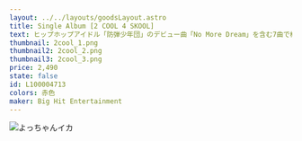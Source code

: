 ```yaml
---
layout: ../../layouts/goodsLayout.astro
title: Single Album [2 COOL 4 SKOOL]
text: ヒップホップアイドル「防弾少年団」のデビュー曲「No More Dream」を含む7曲で構成されたデビューシングル。メンバーたちは全曲の作詞、作曲に参加するなど、凄まじい実力を誇り、「ヒップホップは自分の話を解き放つ率直な音楽だ」という言葉のように、防弾少年団の感性と歌詞の間には、いかなる異物感もない。質と量ともに満足なレコードの誕生。
thumbnail: 2cool_1.png
thumbnail2: 2cool_2.png
thumbnail3: 2cool_3.png
price: 2,490
state: false
id: L100004713
colors: 赤色
maker: Big Hit Entertainment
---
```


![よっちゃんイカ](/images/2cool.jpg)
